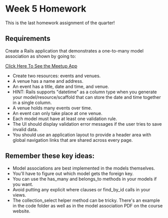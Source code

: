 # Week 5 Homework

This is the last homework assignment of the quarter!

## Requirements

Create a Rails application that demonstrates a one-to-many model association as shown by going to:

[Click Here To See the Meetup App](http://cspp52553.com/events)

* Create two resources: events and venues.
* A venue has a name and address.
* An event has a title, date and time, and venue.
* HINT: Rails supports "datetime" as a column type when you generate your model/resource/scaffold that can store the date and time together in a single column.
* A venue holds many events over time.
* An event can only take place at one venue.
* Each model must have at least one validation rule.
* The UI should display validation error messages if the user tries to save invalid data.
* You should use an application layout to provide a header area with global navigation links that are shared across every page.

## Remember these key ideas:

* Model associations are best implemented in the models themselves.
* You'll have to figure out which model gets the foreign key.
* You can use the has_many and belongs_to methods in your models if you want.
* Avoid putting any explicit where clauses or find_by_id calls in your views.
* The collection_select helper method can be tricky.  There's an example in the code folder as well as in the model association PDF on the course website.







